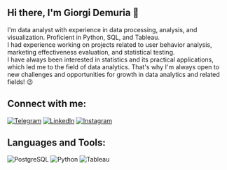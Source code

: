 ## Hi there, I'm Giorgi Demuria 👋

I'm data analyst with experience in data processing, analysis, and visualization. Proficient in Python, SQL, and Tableau.\
I had experience working on projects related to user behavior analysis, marketing effectiveness evaluation, and statistical testing.\
I have always been interested in statistics and its practical applications, which led me to the field of data analytics. That's why I'm always open to new challenges and opportunities for growth in data analytics and related fields! 😉

## Connect with me:
[![Telegram][1]][2] [![LinkedIn][3]][4] [![Instagram][5]][6]

## Languages and Tools:
![PostgreSQL][7] ![Python][9] ![Tableau][10]

<!--
**DemuriaGT/DemuriaGT** is a ✨ _special_ ✨ repository because its `README.md` (this file) appears on your GitHub profile.

Here are some ideas to get you started:

- 🔭 I’m currently working on ...
- 🌱 I’m currently learning ...
- 👯 I’m looking to collaborate on ...
- 🤔 I’m looking for help with ...
- 💬 Ask me about ...
- 📫 How to reach me: ...
- 😄 Pronouns: ...
- ⚡ Fun fact: ...
-->

<!-- Ссылки на иконки -->
[1]: https://img.shields.io/badge/Telegram-2CA5E0?style=for-the-badge&logo=telegram&logoColor=white
[2]: https://t.me/demuriagt
[3]: https://img.shields.io/badge/LinkedIn-blue?style=for-the-badge&logo=linkedin&logoColor=white
[4]: https://www.linkedin.com/in/giorgi-demuria-316804273/
[5]: https://img.shields.io/badge/Instagram-red?style=for-the-badge&logo=instagram&logoColor=white
[6]: https://instagram.com/demuriagt
[7]: https://img.shields.io/badge/PostgreSQL-336791?style=for-the-badge&logo=postgresql&logoColor=white
[8]: https://img.shields.io/badge/-SQL-000?&logo=MySQL&logoColor=4479A1
[9]: https://img.shields.io/badge/python-3670A0?style=for-the-badge&logo=python&logoColor=ffdd54
[10]: https://img.shields.io/badge/Tableau-blue?style=for-the-badge&logo=linkedin&logoColor=white
